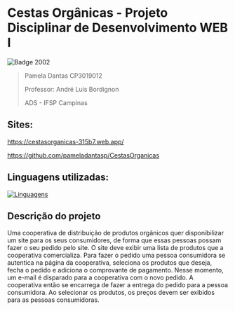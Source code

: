# Cestas Orgânicas - Projeto Disciplinar de Desenvolvimento WEB I

![Badge 2002](http://img.shields.io/static/v1?label=WIP&message=%2090%&style=for-the-badge)

> Pamela Dantas CP3019012
> 
> Professor: André Luís Bordignon
> 
>  ADS - IFSP Campinas

## Sites:
https://cestasorganicas-315b7.web.app/

https://github.com/pameladantasp/CestasOrganicas

## Linguagens utilizadas:
[![Linguagens](https://skillicons.dev/icons?i=html,css,js&theme=light)](https://skillicons.dev)

## Descrição do projeto
Uma cooperativa de distribuição de produtos orgânicos quer disponibilizar um site
para os seus consumidores, de forma que essas pessoas possam fazer o seu pedido pelo site.
O site deve exibir uma lista de produtos que a cooperativa comercializa.
Para fazer o pedido uma pessoa consumidora se autentica na página da cooperativa,
seleciona os produtos que deseja, fecha o pedido e adiciona o comprovante de pagamento.
Nesse momento, um e-mail é disparado para a cooperativa com o novo pedido. A cooperativa
então se encarrega de fazer a entrega do pedido para a pessoa consumidora.
Ao selecionar os produtos, os preços devem ser exibidos para as pessoas
consumidoras.


